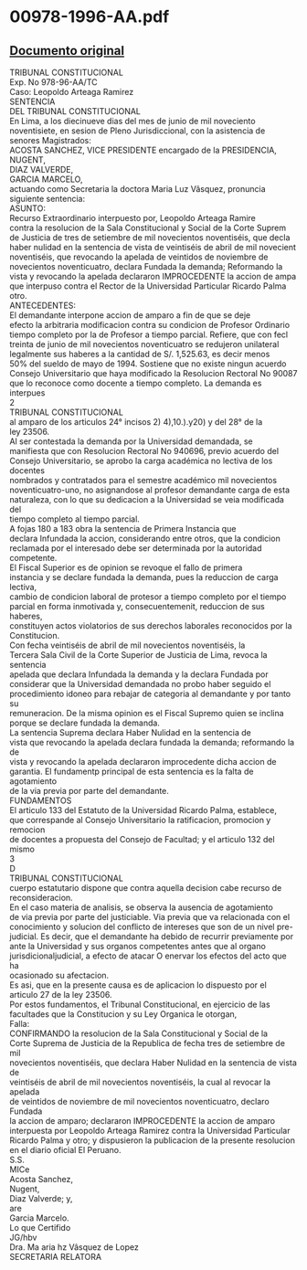 
00978-1996-AA.pdf
=================
  
[Documento original](https://tc.gob.pe/jurisprudencia/1997/00978-1996-AA.pdf)  
---  
TRIBUNAL CONSTITUCIONAL  
Exp. No 978-96-AA/TC  
Caso: Leopoldo Arteaga Ramirez  
SENTENCIA  
DEL TRIBUNAL CONSTITUCIONAL  
En Lima, a los diecinueve dias del mes de junio de mil noveciento  
noventisiete, en sesion de Pleno Jurisdiccional, con la asistencia de  
senores Magistrados:  
ACOSTA SANCHEZ, VICE PRESIDENTE encargado de la PRESIDENCIA,  
NUGENT,  
DIAZ VALVERDE,  
GARCIA MARCELO,  
actuando como Secretaria la doctora Maria Luz Vâsquez, pronuncia  
siguiente sentencia:  
ASUNTO:  
Recurso Extraordinario interpuesto por, Leopoldo Arteaga Ramire  
contra la resolucion de la Sala Constitucional y Social de la Corte Suprem  
de Justicia de tres de setiembre de mil novecientos noventiséis, que decla  
haber nulidad en la sentencia de vista de veintiséis de abril de mil novecient  
noventiséis, que revocando la apelada de veintidos de noviembre de  
novecientos noventicuatro, declara Fundada la demanda; Reformando la  
vista y revocando la apelada declararon IMPROCEDENTE la accion de ampa  
que interpuso contra el Rector de la Universidad Particular Ricardo Palma  
otro.  
ANTECEDENTES:  
El demandante interpone accion de amparo a fin de que se deje  
efecto la arbitraria modificacion contra su condicion de Profesor Ordinario  
tiempo completo por la de Profesor a tiempo parcial. Refiere, que con fecl  
treinta de junio de mil novecientos noventicuatro se redujeron unilateral  
legalmente sus haberes a la cantidad de S/. 1,525.63, es decir menos  
50% del sueldo de mayo de 1994. Sostiene que no existe ningun acuerdo  
Consejo Universitario que haya modificado la Resolucion Rectoral No 90087  
que lo reconoce como docente a tiempo completo. La demanda es interpues  
2  
TRIBUNAL CONSTITUCIONAL  
al amparo de los articulos 24° incisos 2) 4),10.).y20) y del 28° de la  
ley 23506.  
Al ser contestada la demanda por la Universidad demandada, se  
manifiesta que con Resolucion Rectoral No 940696, previo acuerdo del  
Consejo Universitario, se aprobo la carga académica no lectiva de los docentes  
nombrados y contratados para el semestre académico mil novecientos  
noventicuatro-uno, no asignandose al profesor demandante carga de esta  
naturaleza, con lo que su dedicacion a la Universidad se veia modificada del  
tiempo completo al tiempo parcial.  
A fojas 180 a 183 obra la sentencia de Primera Instancia que  
declara Infundada la accion, considerando entre otros, que la condicion  
reclamada por el interesado debe ser determinada por la autoridad  
competente.  
El Fiscal Superior es de opinion se revoque el fallo de primera  
instancia y se declare fundada la demanda, pues la reduccion de carga lectiva,  
cambio de condicion laboral de protesor a tiempo completo por el tiempo  
parcial en forma inmotivada y, consecuentemenit, reduccion de sus haberes,  
constituyen actos violatorios de sus derechos laborales reconocidos por la  
Constitucion.  
Con fecha veintiséis de abril de mil novecientos noventiséis, la  
Tercera Sala Civil de la Corte Superior de Justicia de Lima, revoca la sentencia  
apelada que declara Infundada la demanda y la declara Fundada por  
considerar que la Universidad demandada no probo haber seguido el  
procedimiento idoneo para rebajar de categoria al demandante y por tanto su  
remuneracion. De la misma opinion es el Fiscal Supremo quien se inclina  
porque se declare fundada la demanda.  
La sentencia Suprema declara Haber Nulidad en la sentencia de  
vista que revocando la apelada declara fundada la demanda; reformando la de  
vista y revocando la apelada declararon improcedente dicha accion de  
garantia. El fundamentp principal de esta sentencia es la falta de agotamiento  
de la via previa por parte del demandante.  
FUNDAMENTOS  
El articulo 133 del Estatuto de la Universidad Ricardo Palma, establece,  
que correspande al Consejo Universitario la ratificacion, promocion y remocion  
de docentes a propuesta del Consejo de Facultad; y el articulo 132 del mismo  
3  
D  
TRIBUNAL CONSTITUCIONAL  
cuerpo estatutario dispone que contra aquella decision cabe recurso de  
reconsideracion.  
En el caso materia de analisis, se observa la ausencia de agotamiento  
de via previa por parte del justiciable. Via previa que va relacionada con el  
conocimiento y solucion del conflicto de intereses que son de un nivel pre-  
judicial. Es decir, que el demandante ha debido de recurrir previamente por  
ante la Universidad y sus organos competentes antes que al organo  
jurisdicionaljudicial, a efecto de atacar O enervar los efectos del acto que ha  
ocasionado su afectacion.  
Es asi, que en la presente causa es de aplicacion lo dispuesto por el  
articulo 27 de la ley 23506.  
Por estos fundamentos, el Tribunal Constitucional, en ejercicio de las  
facultades que la Constitucion y su Ley Organica le otorgan,  
Falla:  
CONFIRMANDO la resolucion de la Sala Constitucional y Social de la  
Corte Suprema de Justicia de la Republica de fecha tres de setiembre de mil  
novecientos noventiséis, que declara Haber Nulidad en la sentencia de vista de  
veintiséis de abril de mil novecientos noventiséis, la cual al revocar la apelada  
de veintidos de noviembre de mil novecientos noventicuatro, declaro Fundada  
la accion de amparo; declararon IMPROCEDENTE la accion de amparo  
interpuesta por Leopoldo Arteaga Ramirez contra la Universidad Particular  
Ricardo Palma y otro; y dispusieron la publicacion de la presente resolucion  
en el diario oficial El Peruano.  
S.S.  
MICe  
Acosta Sanchez,  
Nugent,  
Diaz Valverde; y,  
are  
Garcia Marcelo.  
Lo que Certifido  
JG/hbv  
Dra. Ma aria hz Vâsquez de Lopez  
SECRETARIA RELATORA